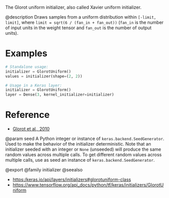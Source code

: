 The Glorot uniform initializer, also called Xavier uniform initializer.

@description
Draws samples from a uniform distribution within `[-limit, limit]`, where
`limit = sqrt(6 / (fan_in + fan_out))` (`fan_in` is the number of input
units in the weight tensor and `fan_out` is the number of output units).

# Examples
```python
# Standalone usage:
initializer = GlorotUniform()
values = initializer(shape=(2, 2))
```

```python
# Usage in a Keras layer:
initializer = GlorotUniform()
layer = Dense(3, kernel_initializer=initializer)
```

# Reference
- [Glorot et al., 2010](http://proceedings.mlr.press/v9/glorot10a.html)

@param seed A Python integer or instance of
`keras.backend.SeedGenerator`.
Used to make the behavior of the initializer
deterministic. Note that an initializer seeded with an integer
or `None` (unseeded) will produce the same random values
across multiple calls. To get different random values
across multiple calls, use as seed an instance
of `keras.backend.SeedGenerator`.

@export
@family initializer
@seealso
+ <https:/keras.io/api/layers/initializers#glorotuniform-class>
+ <https://www.tensorflow.org/api_docs/python/tf/keras/initializers/GlorotUniform>
